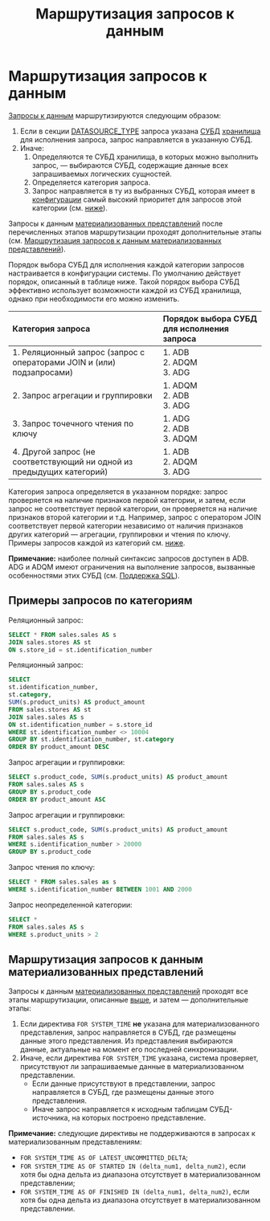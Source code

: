 ﻿---
layout: default
title: Маршрутизация запросов к данным
nav_order: 1
parent: Запрос данных
grand_parent: Работа с системой
has_children: false
has_toc: false
---

# Маршрутизация запросов к данным

[Запросы к данным](../../data_reading/data_reading.md) маршрутизируются следующим образом:
1.  Если в секции [DATASOURCE_TYPE](../../../reference/sql_plus_requests/SELECT/SELECT.md#param_datasource_type) 
    запроса указана [СУБД](../../../introduction/supported_DBMS/supported_DBMS.md) 
    [хранилища](../../../overview/main_concepts/data_storage/data_storage.md)
    для исполнения запроса, запрос направляется в указанную СУБД.
2.  Иначе:
    1. Определяются те СУБД хранилища, в которых можно выполнить запрос, — выбираются СУБД, содержащие 
       данные всех запрашиваемых логических сущностей.
    2. Определяется категория запроса.      
    3. Запрос направляется в ту из выбранных СУБД, которая имеет в [конфигурации](../../../maintenance/configuration/configuration.md) 
       самый высокий приоритет для запросов этой категории (см. [ниже](#tab_default_routing)).

Запросы к данным [материализованных представлений](../../../overview/main_concepts/materialized_view/materialized_view.md) 
после перечисленных этапов маршрутизации проходят дополнительные этапы 
(см. [Маршрутизация запросов к данным материализованных представлений](#маршрутизация-запросов-к-данным-материализованных-представлений)). 

Порядок выбора СУБД для исполнения каждой категории запросов настраивается в конфигурации системы.
По умолчанию действует порядок, описанный в таблице ниже. Такой порядок выбора СУБД эффективно 
использует возможности каждой из СУБД хранилища, однако при необходимости его можно изменить.
<a id="tab_default_routing"></a>

| Категория запроса | Порядок выбора СУБД для исполнения запроса 
|:-|:-
| 1. Реляционный запрос (запрос с операторами JOIN и (или) подзапросами) | 1. ADB<br>2. ADQM<br>3. ADG
| 2. Запрос агрегации и группировки | 1. ADQM<br>2. ADB<br>3. ADG
| 3. Запрос точечного чтения по ключу | 1. ADG<br>2. ADB<br>3. ADQM
| 4. Другой запрос (не соответствующий ни одной из предыдущих категорий) | 1. ADB<br>2. ADQM<br>3. ADG

Категория запроса определяется в указанном порядке: запрос проверяется на наличие признаков первой категории, 
и затем, если запрос не соответствует первой категории, он проверяется на наличие признаков второй категории и т.д. 
Например, запрос с оператором JOIN соответствует первой категории независимо от наличия признаков других категорий — 
агрегации, группировки и чтения по ключу. Примеры запросов каждой из категорий см. [ниже](#примеры-запросов-различных-категорий).

**Примечание:** наиболее полный синтаксис запросов доступен в ADB. ADG и ADQM имеют ограничения 
на выполнение запросов, вызванные особенностями этих СУБД (см. [Поддержка SQL](../../../reference/sql_support/sql_support.md)).

## Примеры запросов по категориям

Реляционный запрос:
```sql
SELECT * FROM sales.sales AS s
JOIN sales.stores AS st
ON s.store_id = st.identification_number
```

Реляционный запрос:
```sql
SELECT
st.identification_number,
st.category,
SUM(s.product_units) AS product_amount
FROM sales.stores AS st
JOIN sales.sales AS s
ON st.identification_number = s.store_id
WHERE st.identification_number <> 10004
GROUP BY st.identification_number, st.category
ORDER BY product_amount DESC
```

Запрос агрегации и группировки:
```sql
SELECT s.product_code, SUM(s.product_units) AS product_amount
FROM sales.sales AS s
GROUP BY s.product_code
ORDER BY product_amount ASC
```

Запрос агрегации и группировки:
```sql
SELECT s.product_code, SUM(s.product_units) AS product_amount
FROM sales.sales AS s
WHERE s.identification_number > 20000
GROUP BY s.product_code
```

Запрос чтения по ключу:
```sql
SELECT * FROM sales.sales as s
WHERE s.identification_number BETWEEN 1001 AND 2000
```

Запрос неопределенной категории:
```sql
SELECT *
FROM sales.sales AS s
WHERE s.product_units > 2  
```

<a id="sect_mat_view_routing"></a>
## Маршрутизация запросов к данным материализованных представлений

Запросы к данным [материализованных представлений](../../../overview/main_concepts/materialized_view/materialized_view.md) 
проходят все этапы маршрутизации, описанные [выше](#top), и затем — дополнительные этапы:
1. Если директива `FOR SYSTEM_TIME` **не** указана для материализованного представления, запрос направляется в СУБД, 
   где размещены данные этого представления. Из представления выбираются данные, актуальные на момент его 
   последней синхронизации.
2. Иначе, если директива `FOR SYSTEM_TIME` указана, система проверяет, присутствуют ли запрашиваемые данные 
   в материализованном представлении.
   * Если данные присутствуют в представлении, запрос направляется в СУБД, где размещены данные этого представления.
   * Иначе запрос направляется к исходным таблицам СУБД-источника, на которых построено представление.
    
**Примечание:** следующие директивы не поддерживаются в запросах к материализованным представлениям:
* `FOR SYSTEM_TIME AS OF LATEST_UNCOMMITTED_DELTA`;
* `FOR SYSTEM_TIME AS OF STARTED IN (delta_num1, delta_num2)`, если хотя бы одна дельта из диапазона отсутствует в 
  материализованном представлении;
* `FOR SYSTEM_TIME AS OF FINISHED IN (delta_num1, delta_num2)`, если хотя бы одна дельта из диапазона отсутствует в
  материализованном представлении.